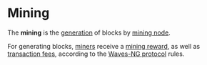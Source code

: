 # Mining

The **mining** is the [generation](/en/blockchain/block/block-generation) of blocks by [mining node](/en/blockchain/node/mining-node).

For generating blocks, [miners](/en/blockchain/mining/miner) receive a [mining reward](/en/blockchain/mining/mining-reward), as well as [transaction fees](/en/blockchain/transaction/transaction-fee), according to the [Waves-NG protocol](/en/blockchain/waves-protocol/waves-ng-protocol) rules.
